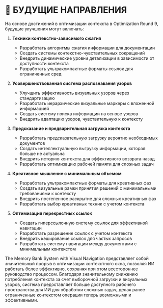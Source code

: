 # 🚀 БУДУЩИЕ НАПРАВЛЕНИЯ

На основе достижений в оптимизации контекста в Optimization Round 9, будущие улучшения могут включать:

1. **Техники контекстно-зависимого сжатия**
   - Разработать алгоритмы сжатия информации для документации
   - Создать системы контекстно-чувствительных сокращений
   - Внедрить динамические уровни детализации в зависимости от доступности контекста
   - Разработать ультракомпактные форматы ссылок для ограниченных сред

2. **Усовершенствованная система распознавания узоров**
   - Улучшить эффективность визуальных узоров через стандартизацию
   - Разработать иерархические визуальные маркеры с вложенной информацией
   - Создать систему поиска информации на основе узоров
   - Внедрить адаптацию узоров, чувствительную к контексту

3. **Предсказание и предварительная загрузка контекста**
   - Разработать предсказательную загрузку вероятно необходимых документов
   - Создать интеллектуальную выгрузку информации, которая больше не актуальна
   - Внедрить историю контекста для эффективного возврата назад
   - Разработать оптимизацию рабочей памяти для сложных задач

4. **Креативное мышление с минимальным объемом**
   - Разработать ультракомпактные форматы для креативных фаз
   - Создать визуальные рамки принятия решений с минимальными требованиями к контексту
   - Внедрить постепенное раскрытие для сложных креативных фаз
   - Разработать выбор креативных техник с учетом контекста

5. **Оптимизация перекрестных ссылок**
   - Создать гиперссылочную систему ссылок для эффективной навигации
   - Разработать разрешение ссылок с учетом контекста
   - Внедрить кэширование ссылок для частых запросов
   - Разработать систему навигации между документами с минимальным контекстом

The Memory Bank System with Visual Navigation представляет собой значительный прорыв в оптимизации контекстного окна, позволяя ИИ работать более эффективно, сохраняя при этом всестороннее руководство процессом. Благодаря значительному снижению потребления контекста за счет выборочной загрузки и визуальных узоров, система предоставляет больше доступного рабочего пространства для ИИ для обработки сложных задач, делая ранее ограниченные контекстом операции теперь возможными и эффективными.